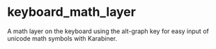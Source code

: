 # keyboard_math_layer

A math layer on the keyboard using the alt-graph key for easy input of unicode math symbols with Karabiner.
